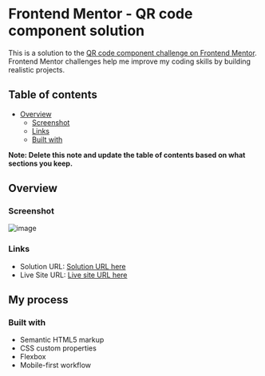 # Frontend Mentor - QR code component solution

This is a solution to the [QR code component challenge on Frontend Mentor](https://www.frontendmentor.io/challenges/qr-code-component-iux_sIO_H). Frontend Mentor challenges help me improve my coding skills by building realistic projects. 

## Table of contents

- [Overview](#overview)
  - [Screenshot](#screenshot)
  - [Links](#links)
  - [Built with](#built-with)

**Note: Delete this note and update the table of contents based on what sections you keep.**

## Overview

### Screenshot

![image](https://github.com/user-attachments/assets/272de701-7f02-4509-96cb-7aa3dc8c736a)

### Links

- Solution URL: [Solution URL here](https://github.com/O-Julia-O/QRCODE_PAGE)
- Live Site URL: [Live site URL here](o-julia-o.github.io/QRCODE_PAGE/)

## My process

### Built with

- Semantic HTML5 markup
- CSS custom properties
- Flexbox
- Mobile-first workflow
